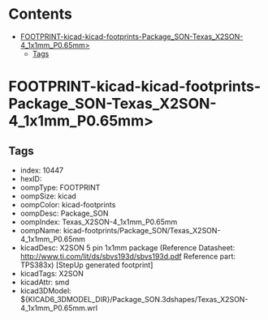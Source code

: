 



Contents
========

* [FOOTPRINT-kicad-kicad-footprints-Package_SON-Texas_X2SON-4_1x1mm_P0.65mm>](#footprint-kicad-kicad-footprints-package_son-texas_x2son-4_1x1mm_p065mm)
	* [Tags](#tags)

# FOOTPRINT-kicad-kicad-footprints-Package_SON-Texas_X2SON-4_1x1mm_P0.65mm>

## Tags

- index: 10447
- hexID: 
- oompType: FOOTPRINT
- oompSize: kicad
- oompColor: kicad-footprints
- oompDesc: Package_SON
- oompIndex: Texas_X2SON-4_1x1mm_P0.65mm
- oompName: kicad-footprints/Package_SON/Texas_X2SON-4_1x1mm_P0.65mm
- kicadDesc: X2SON 5 pin 1x1mm package (Reference Datasheet: http://www.ti.com/lit/ds/sbvs193d/sbvs193d.pdf Reference part: TPS383x) [StepUp generated footprint]
- kicadTags: X2SON
- kicadAttr: smd
- kicad3DModel: ${KICAD6_3DMODEL_DIR}/Package_SON.3dshapes/Texas_X2SON-4_1x1mm_P0.65mm.wrl
